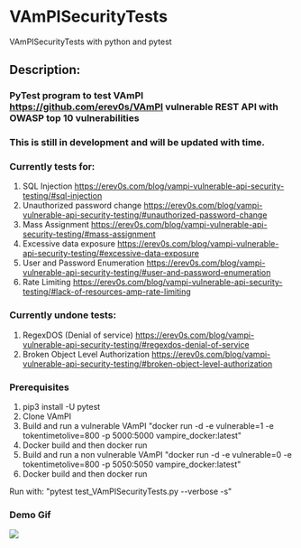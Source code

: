 # VAmPISecurityTests
VAmPISecurityTests with python and pytest

## Description:
### PyTest program to test VAmPI https://github.com/erev0s/VAmPI vulnerable REST API with OWASP top 10 vulnerabilities
### This is still in development and will be updated with time.
### Currently tests for:
1. SQL Injection https://erev0s.com/blog/vampi-vulnerable-api-security-testing/#sql-injection
2. Unauthorized password change https://erev0s.com/blog/vampi-vulnerable-api-security-testing/#unauthorized-password-change
3. Mass Assignment https://erev0s.com/blog/vampi-vulnerable-api-security-testing/#mass-assignment
4. Excessive data exposure https://erev0s.com/blog/vampi-vulnerable-api-security-testing/#excessive-data-exposure
5. User and Password Enumeration https://erev0s.com/blog/vampi-vulnerable-api-security-testing/#user-and-password-enumeration
6. Rate Limiting https://erev0s.com/blog/vampi-vulnerable-api-security-testing/#lack-of-resources-amp-rate-limiting
### Currently undone tests:
1. RegexDOS (Denial of service) https://erev0s.com/blog/vampi-vulnerable-api-security-testing/#regexdos-denial-of-service
2. Broken Object Level Authorization https://erev0s.com/blog/vampi-vulnerable-api-security-testing/#broken-object-level-authorization
### Prerequisites
1. pip3 install -U pytest
2. Clone VAmPI
3. Build and run a vulnerable VAmPI "docker run -d -e vulnerable=1 -e tokentimetolive=800 -p 5000:5000 vampire_docker:latest"
4. Docker build and then docker run
5. Build and run a non vulnerable VAmPI "docker run -d -e vulnerable=0 -e tokentimetolive=800 -p 5050:5050 vampire_docker:latest"
6. Docker build and then docker run


Run with: "pytest test_VAmPISecurityTests.py --verbose -s"

### Demo Gif
![](demo.gif)